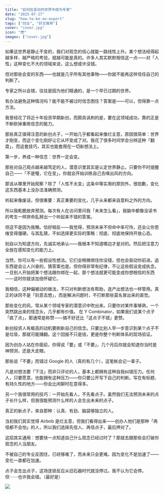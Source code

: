 ```yaml
---
title: "如何在变动的世界中成为专家"
date: "2025-07-27"
slug: "how-to-be-an-expert"
tags: ["创业", "好文推荐"]
cover: "cover.jpg"
icon: "😎"
images: ["cover.jpg"]
---
```

如果这世界是静止不变的，我们对观念的信心就能一路线性上升。某个想法经得起越多样、越严格的考验，就越可能是真的。许多人其实默默相信这一点——对「人性」这种变化不大的领域来说，这么想或许没错。



但对那些会变的东西——也就是几乎所有其他事物——你就不能再这样信任自己的判断了。



专家之所以会错，往往是因为他们精通的，是一个早已过期的世界。



有办法避免这种情况吗？能不能不被过时信念困住？答案是——可以，但得靠一点方法。



我曾经花了将近十年投资早期新创，而颇具讽刺的是，要在这领域成功，靠的正是不断砍掉重练信念的能力。



那些真正值得注意的新创点子，一开始几乎都看起来像烂主意，原因很简单：世界才刚变，而这个变化刚好让它从坏变成了对。我花了很多时间学会分辨这种「翻盘」，而这套技巧，其实也能套用在一切新想法上。



第一步，养成一种信念：世界一定会变。



那些对自己观点越来越笃定的人，潜意识里其实是认定世界静止。只要你不时提醒自己——「不是喔，它在变」，你就会开始训练自己去嗅出风的方向。



那该从哪里开始观察？除了「人性不太变」这条中等实用的原则外，很抱歉，变化这东西基本上没办法准确预测。



听起来像废话，但很重要：真正重要的变化，几乎从来都来自意料之外的方向。



所以我乾脆放弃预测。每次有人在访问里问我「未来怎么看」，我脑中都像没读书的考生一样拼命乱掰出一个听起来不错的答案。



但这不是因为我懒。恰好相反——我觉得，预测未来不但命中率可怜，还会让你思维变得僵硬。与其乱猜，不如选择更实际的策略：彻底、彻底地保持开放心态。



别自以为知道方向，先诚实地承认——我根本不知道哪边才是对的。然后把注意力全放在感知变化的能力上。



当然，你可以有一些假设性想法。它们会稍微绑住你没错，但也会驱动你前进。追东西是会让人兴奋的，猜答案也是。但你得非常有纪律，不让这些假设变成执念。
一旦别人开始把某个想法跟你绑在一起，那个想法就更可能变成你想相信的东西——这时你就该加倍怀疑它。



我相信，这种偏被动的做法，不只对判断想法有帮助，连产出想法也一样管用。真正的诀窍不是「刻意去想」，而是解决问题时，不打断那些莫名冒出来的直觉。



那些变化的风，常从某个领域专家的潜意识中吹出来。只要你对某件事够熟，一个突然跳出来的怪念头，几乎都有价值。
在 Y Combinator，如果我们说某个点子「疯了点」，那通常是称赞——搞不好还比「这点子不错」更赞。



新创投资人有极高的动机要刷新自己的信念。只要比别人早一步意识到某个点子不是垃圾，那就可能赚翻。这个回报不只是钱，更是你整个判断体系的现场验证。



因为创办人站在你面前，你得说「要」或「不要」，几个月后你就会知道你当时是神预测，还是大走眼。



那些说「不要」而错过 Google 的人（真的有几个），这笔帐会记一辈子。



凡是对想法要「下注」而非只评论的人，基本上都拥有这种自我纠错压力。任何人，只要愿意，也能拥有这种压力——你只要公开写下自己的判断。写在有标题、有持久性的地方——你会比闲聊时在意得多。



另一个我很常用的技巧：一开始先看人，不先看点子。虽然我们无法预测未来的点子长什么样，但我很能预测什么样的人会生出未来的点子。



真正的新点子，来自那种：认真、有劲、脑袋够独立的人。



当初我们其实觉得 Airbnb 是烂主意，但我们看得出来——创办人他们是那种「再怪都不会怕」的人，所以我们选择先信人、再信点子，最后押对了。



这招其实通用：想要快一点知道自己什么观念已经过时了？那就去跟那些会打破你观念的人当朋友。



不被自己的专业反困住，已经够难了，而未来只会更难。因为变化不是加速了——变化一直都在加速。



点子会生出点子，这场连锁反应从旧石器时代就没停过。我不认为它会停。
但⋯⋯也许我会错。（最好是）




![](https://prod-files-secure.s3.us-west-2.amazonaws.com/112d0858-5090-4d34-a606-b75eb8d65fd2/46476355-9cf3-4e99-9b7a-3531bc426380/1000202064.png?X-Amz-Algorithm=AWS4-HMAC-SHA256&X-Amz-Content-Sha256=UNSIGNED-PAYLOAD&X-Amz-Credential=ASIAZI2LB466SJZPJJOI%2F20250902%2Fus-west-2%2Fs3%2Faws4_request&X-Amz-Date=20250902T164124Z&X-Amz-Expires=3600&X-Amz-Security-Token=IQoJb3JpZ2luX2VjEMj%2F%2F%2F%2F%2F%2F%2F%2F%2F%2FwEaCXVzLXdlc3QtMiJHMEUCIFMwNjwbDR%2Bn7bDLuoquQRJWNbgLDGJ3XIxzVVsaMBRQAiEA3tSeK5bLA%2BWA%2FnJ%2FrFpNOhCJyeJoWo%2BcXVYa7fiW99kq%2FwMIMRAAGgw2Mzc0MjMxODM4MDUiDL8TjYygSdBrSSg1bSrcA2lrERNwm1Qzh6wWqU5juY8YZx7i%2FU9eS0vA3Zbu77boDiP91PbZC6omN%2BHyaOLDQC%2FBlEezfKvNvmbTDpO4jbQ4qB5gAIqbi5hwPN65dJ%2BdWRWkIlPgYvNYZh59L8ks5RgJH8ciVFArWq3uun3YYfHdZTsqG55ZEZa2G1jzqcvnHYv2LT9dUGAiA0PwqdbanBLytPar0Ac6iP9qPFW8Ai6W3jw2MK8gPkxthcscHuBm%2F7QrcwwsYRp1kTpHFA9zH89yteNS2Fe91laorUXNSmuJFniVRLiFhZZMTkkE9Jy6LgGuGZocVBvPpGMNgLhsIpXZoLDXbda%2Ba2ypTHKOtaxDmSO5kRtfp5lDZNutx2pTcXHmwoqCbsP8atRW5QGmCEEQ2ASzaxaK%2BM%2BwsmhCZ07ZeT5JZdFpaEaSoy2GQiwqj2AgaSPSs%2BKzOf%2FkDUwbRvgI8kVVqo2UOvmYw1kE7u1gNMovPgVFZ1%2FjHfMWlJmaxj%2FGEWWHyh8GZPMXwfK%2FeSK%2BucbgrQBId6sZ8DOjYxW8D9glVnHgYdh8jtISq3u3RIfNYtKB6i2wWelKeDqfXaACsGH04q4VVZZuOmLrFLN3b13kl%2BaYh%2BmCLnTC9zusECE5kDTux6LjlZhIMKma3MUGOqUBUj54Xb0CVv7uHFS0JPF%2FTuZRKlxVYbM8nw4ZE%2BYDs9eBghynofKYMjhoNMPjUYTQmy2eBLB2OOpgzey%2BMuQVQbjICD2cBX3MsHe3r4o7nDAItCarKTogHpRRkMDKH3Q5mSCuYSOao6EtfbUv3ZpKIpzJjA1LKWLtNG04rZLCe2h%2Ff2GLRPGGx%2FCcM1%2BML2rxrjjnz%2F5DzEMmS05CrW6kkoVmQ1bD&X-Amz-Signature=ed51c90c4c885c19f7c2b7bd4b6d5a6115e42272060c47ef382c179a198b27bc&X-Amz-SignedHeaders=host&x-amz-checksum-mode=ENABLED&x-id=GetObject)

